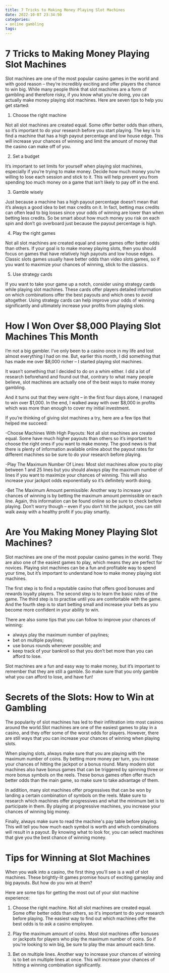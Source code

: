 ```yaml
---
title: 7 Tricks to Making Money Playing Slot Machines
date: 2022-10-07 23:34:50
categories:
- online gambling
tags:
---
```



#  7 Tricks to Making Money Playing Slot Machines

Slot machines are one of the most popular casino games in the world and with good reason – they’re incredibly exciting and offer players the chance to win big. While many people think that slot machines are a form of gambling and therefore risky, if you know what you’re doing, you can actually make money playing slot machines. Here are seven tips to help you get started:

1. Choose the right machine

Not all slot machines are created equal. Some offer better odds than others, so it’s important to do your research before you start playing. The key is to find a machine that has a high payout percentage and low house edge. This will increase your chances of winning and limit the amount of money that the casino can make off of you.

2. Set a budget

It’s important to set limits for yourself when playing slot machines, especially if you’re trying to make money. Decide how much money you’re willing to lose each session and stick to it. This will help prevent you from spending too much money on a game that isn’t likely to pay off in the end.

3. Gamble wisely

Just because a machine has a high payout percentage doesn’t mean that it’s always a good idea to bet max credits on it. In fact, betting max credits can often lead to big losses since your odds of winning are lower than when betting less credits. So be smart about how much money you risk on each spin and don’t go overboard just because the payout percentage is high.

4. Play the right games

Not all slot machines are created equal and some games offer better odds than others. If your goal is to make money playing slots, then you should focus on games that have relatively high payouts and low house edges. Classic slots games usually have better odds than video slots games, so if you want to maximize your chances of winning, stick to the classics.

5. Use strategy cards

If you want to take your game up a notch, consider using strategy cards while playing slot machines. These cards offer players detailed information on which combinations offer the best payouts and which ones to avoid altogether. Using strategy cards can help improve your odds of winning significantly and ultimately increase your profits from playing slots.

#  How I Won Over $8,000 Playing Slot Machines This Month

I’m not a big gambler. I’ve only been to a casino once in my life and lost almost everything I had on me. But, earlier this month, I did something that has made me over $8,000 richer – I started playing slot machines.

It wasn’t something that I decided to do on a whim either. I did a lot of research beforehand and found out that, contrary to what many people believe, slot machines are actually one of the best ways to make money gambling.

And it turns out that they were right – in the first four days alone, I managed to win over $1,000. In the end, I walked away with over $8,000 in profits which was more than enough to cover my initial investment.

If you’re thinking of giving slot machines a try, here are a few tips that helped me succeed:

-Choose Machines With High Payouts: Not all slot machines are created equal. Some have much higher payouts than others so it’s important to choose the right ones if you want to make money. The good news is that there is plenty of information available online about the payout rates for different machines so be sure to do your research before playing.

-Play The Maximum Number Of Lines: Most slot machines allow you to play between 1 and 25 lines but you should always play the maximum number of lines if you want to maximize your chances of winning. This will also increase your jackpot odds exponentially so it’s definitely worth doing.

-Bet The Maximum Amount permissible: Another way to increase your chances of winning is by betting the maximum amount permissible on each line. Again, this information can be found online so be sure to check before playing. Don’t worry though – even if you don’t hit the jackpot, you can still walk away with a healthy profit if you play smartly.

#  Are You Making Money Playing Slot Machines?

Slot machines are one of the most popular casino games in the world. They are also one of the easiest games to play, which means they are perfect for novices. Playing slot machines can be a fun and profitable way to spend your time, but it’s important to understand how to make money playing slot machines.

The first step is to find a reputable casino that offers good bonuses and rewards loyalty players. The second step is to learn the basic rules of the game. The third step is to practise until you are comfortable with the game. And the fourth step is to start betting small and increase your bets as you become more confident in your ability to win.

There are also some tips that you can follow to improve your chances of winning: 
- always play the maximum number of paylines; 
- bet on multiple paylines; 
- use bonus rounds whenever possible; and 
- keep track of your bankroll so that you don’t bet more than you can afford to lose.

Slot machines are a fun and easy way to make money, but it’s important to remember that they are still a gamble. So make sure that you only gamble what you can afford to lose, and have fun!

#  Secrets of the Slots: How to Win at Gambling

The popularity of slot machines has led to their infiltration into most casinos around the world.Slot machines are one of the easiest games to play in a casino, and they offer some of the worst odds for players. However, there are still ways that you can increase your chances of winning when playing slots.

When playing slots, always make sure that you are playing with the maximum number of coins. By betting more money per turn, you increase your chances of hitting the jackpot or a bonus round. Many modern slot machines also have bonus games that can be triggered by spinning three or more bonus symbols on the reels. These bonus games often offer much better odds than the main game, so make sure to take advantage of them.

In addition, many slot machines offer progressives that can be won by landing a certain combination of symbols on the reels. Make sure to research which machines offer progressives and what the minimum bet is to participate in them. By playing at progressive machines, you increase your chances of winning big money.

Finally, always make sure to read the machine's pay table before playing. This will tell you how much each symbol is worth and which combinations will result in a payout. By knowing what to look for, you can select machines that give you the best chance of winning money.

#  Tips for Winning at Slot Machines

When you walk into a casino, the first thing you'll see is a wall of slot machines. These brightly-lit games promise hours of exciting gameplay and big payouts. But how do you win at them?

Here are some tips for getting the most out of your slot machine experience:

1. Choose the right machine. Not all slot machines are created equal. Some offer better odds than others, so it's important to do your research before playing. The easiest way to find out which machines offer the best odds is to ask a casino employee.

2. Play the maximum amount of coins. Most slot machines offer bonuses or jackpots for players who play the maximum number of coins. So if you're looking to win big, be sure to play the max amount each time.

3. Bet on multiple lines. Another way to increase your chances of winning is to bet on multiple lines at once. This will increase your chances of hitting a winning combination significantly.